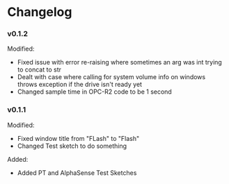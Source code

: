 # Changelog

### v0.1.2
Modified:
* Fixed issue with error re-raising where sometimes an arg was int trying to concat to str
* Dealt with case where calling for system volume info on windows throws exception if the drive isn't ready yet
* Changed sample time in OPC-R2 code to be 1 second

### v0.1.1

Modified:
* Fixed window title from "FLash" to "Flash"
* Changed Test sketch to do something

Added:
* Added PT and AlphaSense Test Sketches